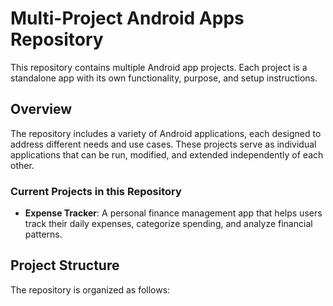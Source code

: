 # Multi-Project Android Apps Repository

This repository contains multiple Android app projects. Each project is a standalone app with its own functionality, purpose, and setup instructions.

## Overview

The repository includes a variety of Android applications, each designed to address different needs and use cases. These projects serve as individual applications that can be run, modified, and extended independently of each other.

### Current Projects in this Repository

- **Expense Tracker**: A personal finance management app that helps users track their daily expenses, categorize spending, and analyze financial patterns.

## Project Structure

The repository is organized as follows:

